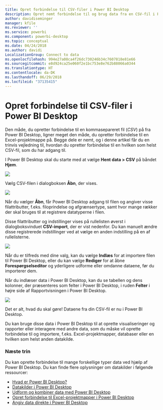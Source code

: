 ```yaml
---
title: Opret forbindelse til CSV-filer i Power BI Desktop
description: Opret nemt forbindelse til og brug data fra en CSV-fil i Power BI Desktop
author: davidiseminger
manager: kfile
ms.reviewer: ''
ms.service: powerbi
ms.component: powerbi-desktop
ms.topic: conceptual
ms.date: 04/24/2018
ms.author: davidi
LocalizationGroup: Connect to data
ms.openlocfilehash: 994e27a08ca4f26dc730246b34c7607818e81e66
ms.sourcegitcommit: e8d924ca25e060f2e1bc753e8e762b88066a0344
ms.translationtype: HT
ms.contentlocale: da-DK
ms.lasthandoff: 06/29/2018
ms.locfileid: "37135415"
---
```

# <a name="connect-to-csv-files-in-power-bi-desktop"></a>Opret forbindelse til CSV-filer i Power BI Desktop
Den måde, du opretter forbindelse til en kommasepareret fil (*CSV*) på fra Power BI Desktop, ligner meget den måde, du opretter forbindelse til en Excel-projektmappe på. Begge dele er nemt, og i denne artikel får du en trinvis vejledning til, hvordan du opretter forbindelse til en hvilken som helst CSV-fil, som du har adgang til.

I Power BI Desktop skal du starte med at vælge **Hent data > CSV** på båndet **Hjem**.

![](media/desktop-connect-csv/connect-to-csv_1.png)

Vælg CSV-filen i dialogboksen **Åbn**, der vises.

![](media/desktop-connect-csv/connect-to-csv_2.png)

Når du vælger **Åbn**, får Power BI Desktop adgang til filen og angiver visse filattributter, f.eks. filoprindelse og afgrænsertype, samt hvor mange rækker der skal bruges til at registrere datatyperne i filen.

Disse filattributter og indstillinger vises på rullelisten øverst i dialogboksvinduet **CSV-import**, der er vist nedenfor. Du kan manuelt ændre disse registrerede indstillinger ved at vælge en anden indstilling på en af rullelisterne.

![](media/desktop-connect-csv/connect-to-csv_3.png)

Når du er tilfreds med dine valg, kan du vælge **Indlæs** for at importere filen til Power BI Desktop, eller du kan vælge **Rediger** for at åbne **Forespørgselseditor** og yderligere udforme eller omdanne dataene, før du importerer dem.

Når du indlæser data i Power BI Desktop, kan du se tabellen og dens kolonner, der præsenteres som felter i Power BI Desktop, i ruden **Felter** i højre side af Rapportvisningen i Power BI Desktop.

![](media/desktop-connect-csv/connect-to-csv_4.png)

Det er alt, hvad du skal gøre! Dataene fra din CSV-fil er nu i Power BI Desktop.

Du kan bruge disse data i Power BI Desktop til at oprette visualiseringer og rapporter eller interagere med andre data, som du måske vil oprette forbindelse til og importere, f.eks. Excel-projektmapper, databaser eller en hvilken som helst anden datakilde.

### <a name="next-steps"></a>Næste trin
Du kan oprette forbindelse til mange forskellige typer data ved hjælp af Power BI Desktop. Du kan finde flere oplysninger om datakilder i følgende ressourcer:

* [Hvad er Power BI Desktop?](desktop-what-is-desktop.md)
* [Datakilder i Power BI Desktop](desktop-data-sources.md)
* [Udform og kombiner data med Power BI Desktop](desktop-shape-and-combine-data.md)
* [Opret forbindelse til Excel-projektmapper i Power BI Desktop](desktop-connect-excel.md)   
* [Angiv data direkte i Power BI Desktop](desktop-enter-data-directly-into-desktop.md)   


